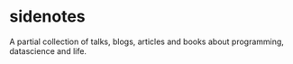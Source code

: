 # sidenotes
A partial collection of talks, blogs, articles and books about programming, datascience and life.
